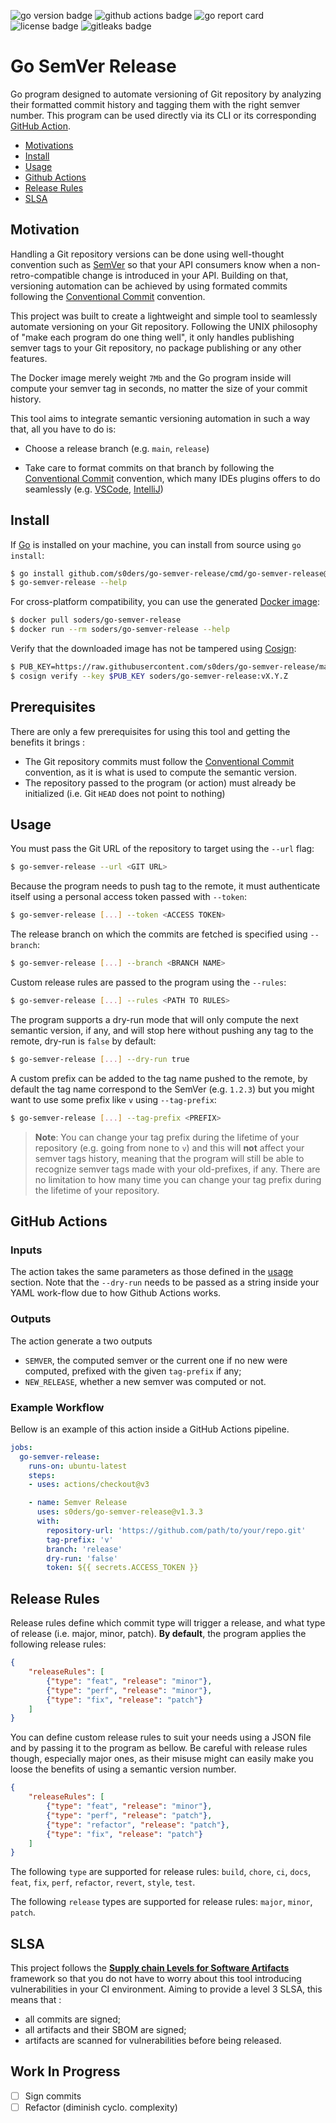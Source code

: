 <img alt="go version badge" src="https://img.shields.io/github/go-mod/go-version/s0ders/go-semver-release"> <img alt="github actions badge" src="https://github.com/s0ders/go-semver-release/actions/workflows/main.yaml/badge.svg"> <img alt="go report card" src="http://goreportcard.com/badge/github.com/s0ders/go-semver-release"> <img alt="license badge" src="https://img.shields.io/github/license/s0ders/go-semver-release"> <img alt="gitleaks badge" src="https://img.shields.io/badge/protected%20by-gitleaks-blue"> 

# Go SemVer Release

Go program designed to automate versioning of Git repository by analyzing their formatted commit history and tagging them with the right semver number. This program can be used directly via its CLI or its corresponding [GitHub Action](https://github.com/marketplace/actions/go-semver-release).

<ul>
    <li><a href="#Motivations">Motivations</a></li>
    <li><a href="#Install">Install</a></li>
    <li><a href="#Usage">Usage</a></li>
    <li><a href="#github-actions">Github Actions</a></li>
    <li><a href="#release-rules">Release Rules</a></li>
    <li><a href="#SLSA">SLSA</a></li>
</ul>


## Motivation

Handling a Git repository versions can be done using well-thought convention such as [SemVer](https://semver.org/) so that your API consumers know when a non-retro-compatible change is introduced in your API. Building on that, versioning automation can be achieved by using formated commits following the [Conventional Commit](https://www.conventionalcommits.org/en/v1.0.0/) convention. 

This project was built to create a lightweight and simple tool to seamlessly automate versioning on your Git repository. Following the UNIX philosophy of "make each program do one thing well", it only handles publishing semver tags to your Git repository, no package publishing or any other features. 

The Docker image merely weight `7Mb` and the Go program inside will compute your semver tag in seconds, no matter the size of your commit history.

This tool aims to integrate semantic versioning automation in such a way that, all you have to do is:

- Choose a release branch (e.g. `main`, `release`)

- Take care to format commits on that branch by following the [Conventional Commit](https://www.conventionalcommits.org/en/v1.0.0/) convention, which many IDEs plugins offers to do seamlessly (e.g. [VSCode](https://marketplace.visualstudio.com/items?itemName=vivaxy.vscode-conventional-commits), [IntelliJ](https://plugins.jetbrains.com/plugin/13389-conventional-commit))



## Install

If [Go](https://go.dev) is installed on your machine, you can install from source using `go install`:

```bash
$ go install github.com/s0ders/go-semver-release/cmd/go-semver-release@latest
$ go-semver-release --help
```

For cross-platform compatibility, you can use the generated [Docker image](https://hub.docker.com/r/soders/go-semver-release/tags):

```bash
$ docker pull soders/go-semver-release
$ docker run --rm soders/go-semver-release --help
```

Verify that the downloaded image has not be tampered using [Cosign](https://github.com/sigstore/cosign):
```bash
$ PUB_KEY=https://raw.githubusercontent.com/s0ders/go-semver-release/main/cosign.pub
$ cosign verify --key $PUB_KEY soders/go-semver-release:vX.Y.Z
```


## Prerequisites

There are only a few prerequisites for using this tool and getting the benefits it brings :

- The Git repository commits must follow the [Conventional Commit](https://www.conventionalcommits.org/en/v1.0.0/) convention, as it is what is used to compute the semantic version.
- The repository passed to the program (or action) must already be initialized (i.e. Git `HEAD` does not point to nothing)



## Usage

You must pass the Git URL of the repository to target using the `--url` flag:

```bash
$ go-semver-release --url <GIT URL>
```

Because the program needs to push tag to the remote, it must authenticate itself using a personal access token passed with `--token`:

```bash
$ go-semver-release [...] --token <ACCESS TOKEN>
```

The release branch on which the commits are fetched is specified using `--branch`:

```bash
$ go-semver-release [...] --branch <BRANCH NAME>
```

Custom release rules are passed to the program using the `--rules`:

```bash
$ go-semver-release [...] --rules <PATH TO RULES>
```

The program supports a dry-run mode that will only compute the next semantic version, if any, and will stop here without pushing any tag to the remote, dry-run is `false` by default:

```bash
$ go-semver-release [...] --dry-run true
```

A custom prefix can be added to the tag name pushed to the remote, by default the tag name correspond to the SemVer (e.g. `1.2.3`) but you might want to use some prefix like `v` using `--tag-prefix`:

```bash
$ go-semver-release [...] --tag-prefix <PREFIX>
```

> **Note**: You can change your tag prefix during the lifetime of your repository (e.g. going from none to `v`) and this will **not** affect your semver tags history, meaning that the program will still be able to recognize semver tags made with your old-prefixes, if any. There are no limitation to how many time you can change your tag prefix during the lifetime of your repository.



## GitHub Actions

### Inputs

The action takes the same parameters as those defined in the <a href="#Usage">usage</a> section. Note that the `--dry-run` needs to be passed as a string inside your YAML work-flow due to how Github Actions works.

### Outputs

The action generate a two outputs 
- `SEMVER`, the computed semver or the current one if no new were computed, prefixed with the given `tag-prefix` if any;
- `NEW_RELEASE`, whether a new semver was computed or not.

### Example Workflow

Bellow is an example of this action inside a GitHub Actions pipeline.

```yaml
jobs:
  go-semver-release:
    runs-on: ubuntu-latest
    steps:
    - uses: actions/checkout@v3

    - name: Semver Release
      uses: s0ders/go-semver-release@v1.3.3
      with:
        repository-url: 'https://github.com/path/to/your/repo.git'
        tag-prefix: 'v'
        branch: 'release'
        dry-run: 'false'
        token: ${{ secrets.ACCESS_TOKEN }}
```

## Release Rules

Release rules define which commit type will trigger a release, and what type of release (i.e. major, minor, patch). **By default**, the program applies the following release rules:

```json
{
    "releaseRules": [
        {"type": "feat", "release": "minor"},
        {"type": "perf", "release": "minor"},
        {"type": "fix", "release": "patch"}
    ]
}
```

You can define custom release rules to suit your needs using a JSON file and by passing it to the program as bellow. Be careful with release rules though, especially major ones, as their misuse might can easily make you loose the benefits of using a semantic version number.

```json
{
    "releaseRules": [
        {"type": "feat", "release": "minor"},
        {"type": "perf", "release": "patch"},
        {"type": "refactor", "release": "patch"},
        {"type": "fix", "release": "patch"}
    ]
}
```

The following `type` are supported for release rules: `build`, `chore`, `ci`, `docs`, `feat`, `fix`, `perf`, `refactor`, `revert`, `style`, `test`.

The following `release` types are supported for release rules: `major`, `minor`, `patch`.



## SLSA

This project follows the [**Supply chain Levels for Software Artifacts**](https://slsa.dev/) framework so that you do not have to worry about this tool introducing vulnerabilities in your CI environment. Aiming to provide a level 3 SLSA, this means that :

- all commits are signed;
- all artifacts and their SBOM are signed;
- artifacts are scanned for vulnerabilities before being released.



## Work In Progress

- [ ] Sign commits
- [ ] Refactor (diminish cyclo. complexity)